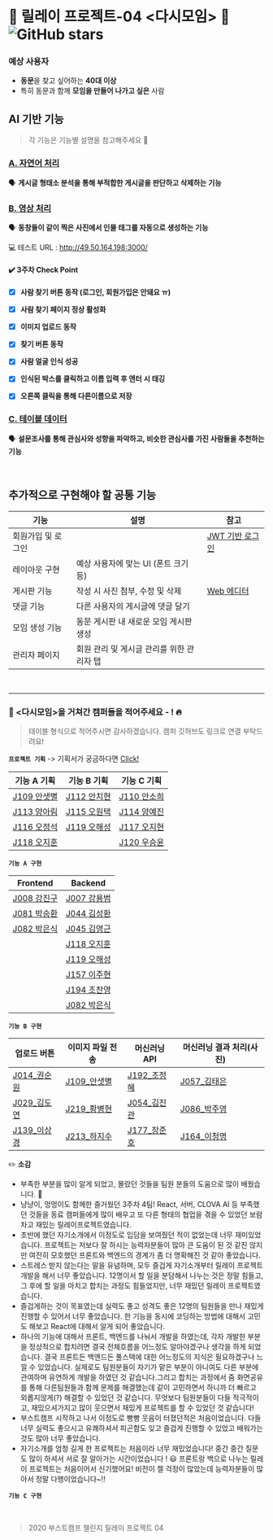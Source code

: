 # 🏫 릴레이 프로젝트-04 <다시모임> 🏫 ![GitHub stars](https://img.shields.io/github/stars/boostcamp-2020/relay_04) 

### 예상 사용자
- **동문**을 찾고 싶어하는 **40대 이상**
- 특히 동문과 함께 **모임을 만들어 나가고 싶은** 사람


## AI 기반 기능
> 각 기능은 기능별 설명을 참고해주세요 🙌

### [A. 자연어 처리](https://github.com/boostcamp-2020/relay_04/blob/master/planning/Feature_A.md)
🗣 **게시글 형태소 분석을 통해 부적합한 게시글을 판단하고 삭제하는 기능**



### [B. 영상 처리](https://github.com/boostcamp-2020/relay_04/blob/master/planning/Feature_B.md)
🗣 **동창들이 같이 찍은 사진에서 인물 태그를 자동으로 생성하는 기능**

:computer: 테스트 URL : http://49.50.164.198:3000/

#### :heavy_check_mark: 3주차 Check Point

- [x] **사람 찾기 버튼 동작 (로그인, 회원가입은 안돼요 ㅠ)**
- [x] **사람 찾기 페이지 정상 활성화**
- [x] **이미지 업로드 동작**
- [x] **찾기 버튼 동작**
- [x] **사람 얼굴 인식 성공**
- [x] **인식된 박스를 클릭하고 이름 입력 후 엔터 시 태깅**
- [x] **오른쪽 클릭을 통해 다른이름으로 저장**
    
                                     
### [C. 테이블 데이터](https://github.com/boostcamp-2020/relay_04/blob/master/planning/Feature_C.md)
🗣 **설문조사를 통해 관심사와 성향을 파악하고, 비슷한 관심사를 가진 사람들을 추천하는 기능**

<br>

## 추가적으로 구현해야 할 공통 기능

기능 | 설명 | 참고
--- | --- | ---
회원가입 및 로그인 |  | [JWT 기반 로그인](https://sanghaklee.tistory.com/47)
레이아웃 구현 | 예상 사용자에 맞는 UI (폰트 크기 등) | 
게시판 기능 | 작성 시 사진 첨부, 수정 및 삭제 | [Web 에디터](http://blog.naver.com/PostView.nhn?blogId=psj9102&logNo=221560331178&categoryNo=27&parentCategoryNo=0&viewDate=&currentPage=1&postListTopCurrentPage=1&from=postView)
댓글 기능 | 다른 사용자의 게시글에 댓글 달기 |
모임 생성 기능 | 동문 게시판 내 새로운 모임 게시판 생성 |
관리자 페이지 | 회원 관리 및 게시글 관리를 위한 관리자 탭 |

<br>

---

### 👥 <다시모임>을 거쳐간 캠퍼들을 적어주세요 - ! 🔥
> 테이블 형식으로 적어주시면 감사하겠습니다. 캠퍼 깃허브도 링크로 연결 부탁드려요!

**`프로젝트 기획`** -> 기획서가 궁금하다면 [Click!](https://github.com/boostcamp-2020/relay_04/blob/master/planning/Meeting_Log.md)

기능 A 기획 | 기능 B 기획 | 기능 C 기획
--- | --- | --- |
[J109 안샛별](https://github.com/sbyeol3) | [J112 안치현](https://github.com/enhakkore) | [J110 안소희](https://github.com/ahnsoheee)
[J113 양아림](https://github.com/ahrimy) | [J115 오원택](https://github.com/dotaku1992) | [J114 양예진](https://github.com/yejineee)
[J116 오정석](https://github.com/o-star) | [J119 오해성](https://github.com/ohsolution) | [J117 오지현](https://github.com/joh16)
[J118 오지훈](https://github.com/hoo00nn) | | [J120 우승윤](https://github.com/woosy0308)

**`기능 A 구현`**

| Frontend    | Backend     |
| ----------- | ----------- |
| [J008 강진구](https://github.com/xortm854) | [J007 강용범](https://github.com/icandoa) |
| [J081 박승환](https://github.com/rolled-potatoes) | [J044 김성환](https://github.com/shkillo) |
| [J082 박은식](https://github.com/qkrdmstlr3) | [J045 김영근](https://github.com/lacomaco) |
|             | [J118 오지훈](https://github.com/hoo00nn) |
|             | [J119 오해성](https://github.com/ohsolution) |
|             | [J157 이주현](https://github.com/JuHyeon-Lee) |
|             | [J194 조찬영](https://github.com/cyjo9603) |
|             | [J082 박은식](https://github.com/qkrdmstlr3) |

**`기능 B 구현`**

| 업로드 버튼                                   | 이미지 파일 전송                            | 머신러닝 API                                      | 머신러닝 결과 처리(사진)                         |
| --------------------------------------------- | ------------------------------------------- | ------------------------------------------------- | ------------------------------------------------ |
| [J014_권순원](https://github.com/grap3fruit/) | [J109_안샛별](https://github.com/sbyeol3)   | [J192_조정혜](https://github.com/Jeonghae10)      | [J057_김태은](https://github.com/taenykim)       |
| [J029_김도연](https://github.com/do02reen24)  | [J219_황병현](https://github.com/qudgus21)  | [J054_김진관](https://github.com/kkole3897)       | [J086_박주영](https://github.com/juyoungpark718) |
| [J139_이상경](https://github.com/sang-gyeong) | [J213_하지수](https://github.com/JeesooHaa) | [J177_장준호](https://gist.github.com/CHANGJUNHO) | [J164_이청명](https://github.com/chmylee)        |

:pencil2: **소감**

* 부족한 부분을 많이 알게 되었고, 몰랐던 것들을 팀원 분들의 도움으로 많이 배웠습니다. :pray:
* 냥냥이, 멍멍이도 함께한 즐거웠던 3주차 4팀! React, 서버, CLOVA AI 등 부족했던 것들을 동료 캠퍼들에게 많이 배우고 또 다른 형태의 협업을 겪을 수 있었던 보람차고 재밌는 릴레이프로젝트였습니다.
* 초반에 했던 자기소개에서 이정도로 입담을 보여줬던 적이 없었는데 너무 재미있었습니다. 프로젝트는 저보다 잘 하시는 능력자분들이 많아 큰 도움이 된 것 같진 않지만 여전히 모호했던 프론트와 백엔드의 경계가 좀 더 명확해진 것 같아 좋았습니다.
* 스트레스 받지 않는다는 말을 유념하며, 모두 즐겁게 자기소개부터 릴레이 프로젝트 개발을 해서 너무 좋았습니다. 12명이서 할 일을 분담해서 나누는 것은 정말 힘들고, 그 후에 할 일을 마치고 합치는 과정도 힘들었지만, 너무 재밌던 릴레이 프로젝트였습니다.
* 즐겁게하는 것이 목표였는데 실력도 좋고 성격도 좋은 12명의 팀원들을 만나 재밌게 진행할 수 있어서 너무 좋았습니다. 한 기능을 동시에 코딩하는 방법에 대해서 고민도 해보고 React에 대해서 알게 되어 좋았습니다.
* 하나의 기능에 대해서 프론트, 백엔드를 나눠서 개발을 하였는데, 각자 개발한 부분을 정상적으로 합치려면 결국 전체흐름을 어느정도 알아야겠구나 생각을 하게 되었습니다. 결국 프론트든 백엔드든 풀스택에 대한 어느정도의 지식은 필요하겠구나 느낄 수 있었습니다. 실제로도 팀원분들이 자기가 맡은 부분이 아니여도 다른 부분에 관여하며 유연하게 개발을 하였던 것 같습니다.그리고 합치는 과정에서 줌 화면공유를 통해 다른팀원들과 함께 문제를 해결했는데 같이 고민하면서 하니까 더 빠르고 외롭지않게(?) 해결할 수 있었던 것 같습니다. 무엇보다 팀원분들이 다들 적극적이고, 재밌으셔가지고 많이 웃으면서 재밌게 프로젝트를 할 수 있었던 것 같습니다!
* 부스트캠프 시작하고 나서 이정도로 빵빵 웃음이 터졌던적은 처음이었습니다. 다들 너무 실력도 좋으시고 유쾌하셔서 피곤함도 잊고 즐겁게 진행할 수 있었고 배워가는 것도 많아 너무 좋았습니다.
* 자기소개를 엄청 길게 한 프로젝트는 처음이라 너무 재밌었습니다! 중간 중간 질문도 많이 하셔서 서로 잘 알아가는 시간이었습니다 ! :smiley: 프론트랑 백으로 나누는 릴레이 프로젝트는 처음이어서 신기했어요! 비전이 젤 걱정이 많았는데 능력자분들이 많아서 정말 다행이었습니다~!!

**`기능 C 구현`**

<br>

>  2020 부스트캠프 챌린지 릴레이 프로젝트 04
